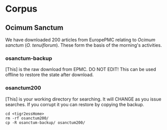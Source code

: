 # Corpus

## Ocimum Sanctum
We have downloaded 200 articles from EuropePMC relating to *Ocimum sanctum* (*O. tenuiflorum*). These form the basis of the morning's activities.

### osanctum-backup
[This] is the raw download from EPMC. DO NOT EDIT! This can be used offline to restore the state after download.

### osanctum200
[This] is your working directory for searching. It will CHANGE as you issue searches. If you corrupt it you can restore by copying the backup.
```
cd <tigr2essHome>
rm -rf osanctum200/
cp -R osanctum-backup/ osanctum200/
```

